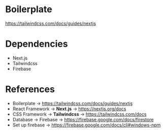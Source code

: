 # Boilerplate 
https://tailwindcss.com/docs/guides/nextjs

# Dependencies
- Next.js
- Tailwindcss
- Firebase

# References
- Boilerplate -> https://tailwindcss.com/docs/guides/nextjs
- React Framework -> <b>Next.js</b> -> https://nextjs.org/docs
- CSS Framework -> <b>Tailwindcss</b> -> https://tailwindcss.com/docs
- Database -> Firebase -> https://firebase.google.com/docs/firestore
- Set up firebase -> https://firebase.google.com/docs/cli#windows-npm
